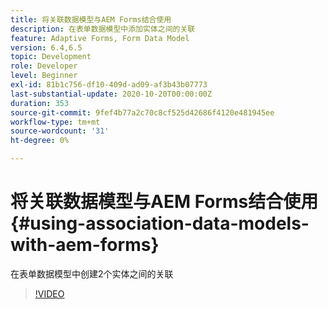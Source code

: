 ```yaml
---
title: 将关联数据模型与AEM Forms结合使用
description: 在表单数据模型中添加实体之间的关联
feature: Adaptive Forms, Form Data Model
version: 6.4,6.5
topic: Development
role: Developer
level: Beginner
exl-id: 81b1c756-df10-409d-ad09-af3b43b07773
last-substantial-update: 2020-10-20T00:00:00Z
duration: 353
source-git-commit: 9fef4b77a2c70c8cf525d42686f4120e481945ee
workflow-type: tm+mt
source-wordcount: '31'
ht-degree: 0%

---
```


# 将关联数据模型与AEM Forms结合使用{#using-association-data-models-with-aem-forms}

在表单数据模型中创建2个实体之间的关联

>[!VIDEO](https://video.tv.adobe.com/v/17737?quality=12&learn=on)
